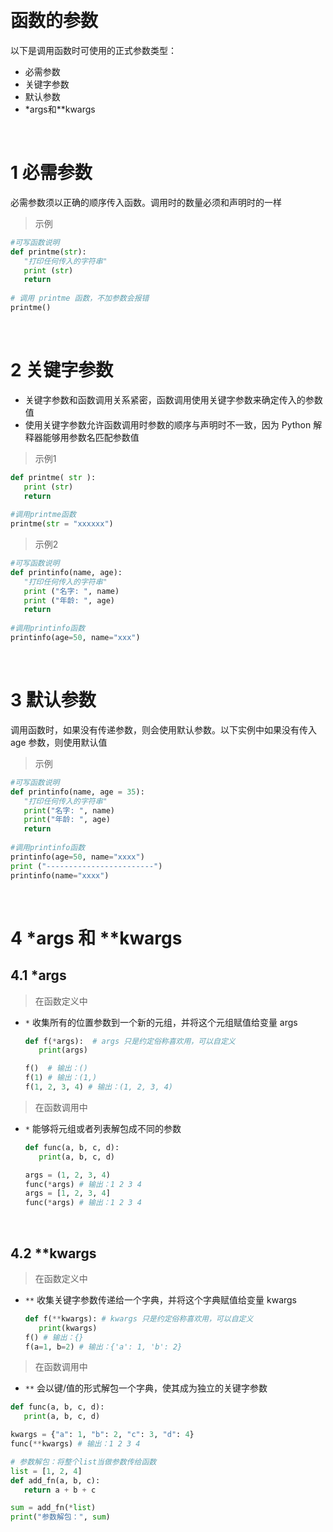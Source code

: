 
&emsp;
# 函数的参数
以下是调用函数时可使用的正式参数类型：

- 必需参数
- 关键字参数
- 默认参数
- *args和**kwargs

&emsp;
# 1 必需参数
必需参数须以正确的顺序传入函数。调用时的数量必须和声明时的一样

>示例
```python
#可写函数说明
def printme(str):
   "打印任何传入的字符串"
   print (str)
   return
 
# 调用 printme 函数，不加参数会报错
printme()
```

&emsp;
# 2 关键字参数
- 关键字参数和函数调用关系紧密，函数调用使用关键字参数来确定传入的参数值
- 使用关键字参数允许函数调用时参数的顺序与声明时不一致，因为 Python 解释器能够用参数名匹配参数值

>示例1
```python
def printme( str ):
   print (str)
   return
 
#调用printme函数
printme(str = "xxxxxx")
```

>示例2
```python
#可写函数说明
def printinfo(name, age):
   "打印任何传入的字符串"
   print ("名字: ", name)
   print ("年龄: ", age)
   return
 
#调用printinfo函数
printinfo(age=50, name="xxx")
```

&emsp;
# 3 默认参数
调用函数时，如果没有传递参数，则会使用默认参数。以下实例中如果没有传入 age 参数，则使用默认值

>示例
```python
#可写函数说明
def printinfo(name, age = 35):
   "打印任何传入的字符串"
   print("名字: ", name)
   print("年龄: ", age)
   return
 
#调用printinfo函数
printinfo(age=50, name="xxxx")
print ("------------------------")
printinfo(name="xxxx")
```

&emsp;
# 4 *args 和 **kwargs
## 4.1 *args
>在函数定义中
- `*` 收集所有的位置参数到一个新的元组，并将这个元组赋值给变量 args

   ```python
   def f(*args):  # args 只是约定俗称喜欢用，可以自定义
      print(args)

   f()  # 输出：()
   f(1) # 输出：(1,)
   f(1, 2, 3, 4) # 输出：(1, 2, 3, 4)
   ```


>在函数调用中
- `*` 能够将元组或者列表解包成不同的参数
   ```python
   def func(a, b, c, d):
      print(a, b, c, d)

   args = (1, 2, 3, 4)
   func(*args) # 输出：1 2 3 4
   args = [1, 2, 3, 4]
   func(*args) # 输出：1 2 3 4
   ```

&emsp;
## 4.2 **kwargs

>在函数定义中
- `**` 收集关键字参数传递给一个字典，并将这个字典赋值给变量 kwargs

   ```python
   def f(**kwargs): # kwargs 只是约定俗称喜欢用，可以自定义
      print(kwargs)
   f() # 输出：{}
   f(a=1, b=2) # 输出：{'a': 1, 'b': 2}
   ```


>在函数调用中
- `**` 会以键/值的形式解包一个字典，使其成为独立的关键字参数

```python
def func(a, b, c, d):
   print(a, b, c, d)

kwargs = {"a": 1, "b": 2, "c": 3, "d": 4}
func(**kwargs) # 输出：1 2 3 4

# 参数解包：将整个list当做参数传给函数
list = [1, 2, 4]
def add_fn(a, b, c):
   return a + b + c

sum = add_fn(*list)
print("参数解包：", sum)
```

